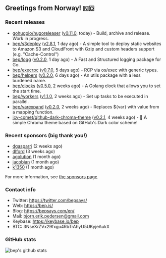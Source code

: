 ## Greetings from Norway! 🇳🇴

### Recent releases
- [gohugoio/hugoreleaser](https://github.com/gohugoio/hugoreleaser) ([v0.11.0](https://github.com/gohugoio/hugoreleaser/releases/tag/v0.11.0), today) - Build, archive and release. Work in progress.
- [bep/s3deploy](https://github.com/bep/s3deploy) ([v2.8.1](https://github.com/bep/s3deploy/releases/tag/v2.8.1), 1 day ago) - A simple tool to deploy static websites to Amazon S3 and CloudFront with Gzip and custom headers support (e.g. &#34;Cache-Control&#34;)
- [bep/logg](https://github.com/bep/logg) ([v0.2.0](https://github.com/bep/logg/releases/tag/v0.2.0), 1 day ago) - A Fast and Structured logging package for Go.
- [bep/execrpc](https://github.com/bep/execrpc) ([v0.7.0](https://github.com/bep/execrpc/releases/tag/v0.7.0), 5 days ago) - RCP via os/exec with generic types.
- [bep/helpers](https://github.com/bep/helpers) ([v0.2.0](https://github.com/bep/helpers/releases/tag/v0.2.0), 6 days ago) - An utils package with a less burdened name.
- [bep/clocks](https://github.com/bep/clocks) ([v0.5.0](https://github.com/bep/clocks/releases/tag/v0.5.0), 2 weeks ago) - A Golang clock that allows you to set the start time.
- [bep/workers](https://github.com/bep/workers) ([v1.1.0](https://github.com/bep/workers/releases/tag/v1.1.0), 2 weeks ago) - Set up tasks to be executed in parallel.
- [bep/varexpand](https://github.com/bep/varexpand) ([v0.2.0](https://github.com/bep/varexpand/releases/tag/v0.2.0), 2 weeks ago) - Replaces ${var} with value from a mapping function.
- [icy-comet/github-dark-chroma-theme](https://github.com/icy-comet/github-dark-chroma-theme) ([v0.2.1](https://github.com/icy-comet/github-dark-chroma-theme/releases/tag/v0.2.1), 4 weeks ago) - 🌙 A simple Chroma theme based on GitHub&#39;s Dark color scheme!


### Recent sponsors (big thank you!)

- [dgasparri](https://github.com/dgasparri) (2 weeks ago)
- [dlford](https://github.com/dlford) (3 weeks ago)
- [agolution](https://github.com/agolution) (1 month ago)
- [jacobian](https://github.com/jacobian) (1 month ago)
- [k1350](https://github.com/k1350) (1 month ago)

For more information, see [the sponsors page](https://github.com/sponsors/bep/).

### Contact info
- Twitter: https://twitter.com/bepsays/
- Web: https://bep.is/
- Blog: https://bepsays.com/en/
- Mail: bjorn.erik.pedersen@gmail.com
- Keybase: https://keybase.io/bep
- BTC: 3NseXrZVx29fxgu4RbTrAhyU5UKyjeAukX


### GitHub stats
![bep's github stats](https://github-readme-stats.vercel.app/api?username=bep&count_private=true&hide_title=true)


